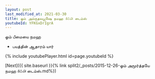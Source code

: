 ```yaml
---
layout: post
last_modified_at: 2021-03-30
title: ஓம் அம்ருதவபூஷே நமஹ ௧௦௮ டைம்ஸ்
youtubeId: YFKGxDrIgrA
---
```

 
 
 ஓம் பீமையை நமஹ  
 
 -  பயத்தின் ஆதாரம் யார் 
 
  
 
  
 
 
 
 
 
 


{% include youtubePlayer.html id=page.youtubeId %}
 
[Next]({{ site.baseurl }}{% link  split2/_posts/2015-12-26-ஓம் அமூர்த்தயே நமஹ ௧௦௮ டைம்ஸ்.md%})
 
